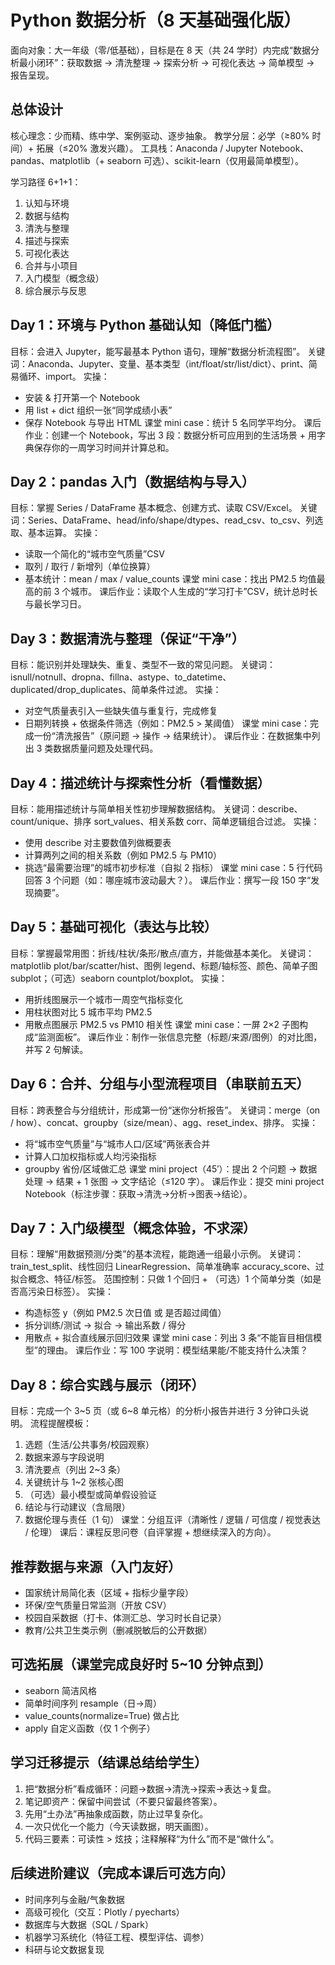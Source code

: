 # Python 数据分析（8 天基础强化版）
面向对象：大一年级（零/低基础），目标是在 8 天（共 24 学时）内完成“数据分析最小闭环”：获取数据 → 清洗整理 → 探索分析 → 可视化表达 → 简单模型 → 报告呈现。

## 总体设计
核心理念：少而精、练中学、案例驱动、逐步抽象。
教学分层：必学（≥80% 时间）+ 拓展（≤20% 激发兴趣）。
工具栈：Anaconda / Jupyter Notebook、pandas、matplotlib（+ seaborn 可选）、scikit-learn（仅用最简单模型）。

学习路径 6+1+1：
1. 认知与环境
2. 数据与结构
3. 清洗与整理
4. 描述与探索
5. 可视化表达
6. 合并与小项目
7. 入门模型（概念级）
8. 综合展示与反思

## Day 1：环境与 Python 基础认知（降低门槛）
目标：会进入 Jupyter，能写最基本 Python 语句，理解“数据分析流程图”。
关键词：Anaconda、Jupyter、变量、基本类型（int/float/str/list/dict）、print、简易循环、import。
实操：
- 安装 & 打开第一个 Notebook
- 用 list + dict 组织一张“同学成绩小表”
- 保存 Notebook 与导出 HTML
课堂 mini case：统计 5 名同学平均分。
课后作业：创建一个 Notebook，写出 3 段：数据分析可应用到的生活场景 + 用字典保存你的一周学习时间并计算总和。

## Day 2：pandas 入门（数据结构与导入）
目标：掌握 Series / DataFrame 基本概念、创建方式、读取 CSV/Excel。
关键词：Series、DataFrame、head/info/shape/dtypes、read_csv、to_csv、列选取、基本运算。
实操：
- 读取一个简化的“城市空气质量”CSV
- 取列 / 取行 / 新增列（单位换算）
- 基本统计：mean / max / value_counts
课堂 mini case：找出 PM2.5 均值最高的前 3 个城市。
课后作业：读取个人生成的“学习打卡”CSV，统计总时长与最长学习日。

## Day 3：数据清洗与整理（保证“干净”）
目标：能识别并处理缺失、重复、类型不一致的常见问题。
关键词：isnull/notnull、dropna、fillna、astype、to_datetime、duplicated/drop_duplicates、简单条件过滤。
实操：
- 对空气质量表引入一些缺失值与重复行，完成修复
- 日期列转换 + 依据条件筛选（例如：PM2.5 > 某阈值）
课堂 mini case：完成一份“清洗报告”（原问题 → 操作 → 结果统计）。
课后作业：在数据集中列出 3 类数据质量问题及处理代码。

## Day 4：描述统计与探索性分析（看懂数据）
目标：能用描述统计与简单相关性初步理解数据结构。
关键词：describe、count/unique、排序 sort_values、相关系数 corr、简单逻辑组合过滤。
实操：
- 使用 describe 对主要数值列做概要表
- 计算两列之间的相关系数（例如 PM2.5 与 PM10）
- 挑选“最需要治理”的城市初步标准（自拟 2 指标）
课堂 mini case：5 行代码回答 3 个问题（如：哪座城市波动最大？）。
课后作业：撰写一段 150 字“发现摘要”。

## Day 5：基础可视化（表达与比较）
目标：掌握最常用图：折线/柱状/条形/散点/直方，并能做基本美化。
关键词：matplotlib plot/bar/scatter/hist、图例 legend、标题/轴标签、颜色、简单子图 subplot；（可选）seaborn countplot/boxplot。
实操：
- 用折线图展示一个城市一周空气指标变化
- 用柱状图对比 5 城市平均 PM2.5
- 用散点图展示 PM2.5 vs PM10 相关性
课堂 mini case：一屏 2×2 子图构成“监测面板”。
课后作业：制作一张信息完整（标题/来源/图例）的对比图，并写 2 句解读。

## Day 6：合并、分组与小型流程项目（串联前五天）
目标：跨表整合与分组统计，形成第一份“迷你分析报告”。
关键词：merge（on / how）、concat、groupby（size/mean）、agg、reset_index、排序。
实操：
- 将“城市空气质量”与“城市人口/区域”两张表合并
- 计算人口加权指标或人均污染指标
- groupby 省份/区域做汇总
课堂 mini project（45′）：提出 2 个问题 → 数据处理 → 结果 + 1 张图 → 文字结论（≤120 字）。
课后作业：提交 mini project Notebook（标注步骤：获取→清洗→分析→图表→结论）。

## Day 7：入门级模型（概念体验，不求深）
目标：理解“用数据预测/分类”的基本流程，能跑通一组最小示例。
关键词：train_test_split、线性回归 LinearRegression、简单准确率 accuracy_score、过拟合概念、特征/标签。
范围控制：只做 1 个回归 + （可选）1 个简单分类（如是否高污染日标签）。
实操：
- 构造标签 y（例如 PM2.5 次日值 或 是否超过阈值）
- 拆分训练/测试 → 拟合 → 输出系数 / 得分
- 用散点 + 拟合直线展示回归效果
课堂 mini case：列出 3 条“不能盲目相信模型”的理由。
课后作业：写 100 字说明：模型结果能/不能支持什么决策？

## Day 8：综合实践与展示（闭环）
目标：完成一个 3~5 页（或 6~8 单元格）的分析小报告并进行 3 分钟口头说明。
流程提醒模板：
1. 选题（生活/公共事务/校园观察）
2. 数据来源与字段说明
3. 清洗要点（列出 2~3 条）
4. 关键统计与 1~2 张核心图
5. （可选）最小模型或简单假设验证
6. 结论与行动建议（含局限）
7. 数据伦理与责任（1 句）
课堂：分组互评（清晰性 / 逻辑 / 可信度 / 视觉表达 / 伦理）
课后：课程反思问卷（自评掌握 + 想继续深入的方向）。

## 推荐数据与来源（入门友好）
- 国家统计局简化表（区域 + 指标少量字段）
- 环保/空气质量日常监测（开放 CSV）
- 校园自采数据（打卡、体测汇总、学习时长自记录）
- 教育/公共卫生类示例（删减脱敏后的公开数据）

## 可选拓展（课堂完成良好时 5~10 分钟点到）
- seaborn 简洁风格
- 简单时间序列 resample（日→周）
- value_counts(normalize=True) 做占比
- apply 自定义函数（仅 1 个例子）

## 学习迁移提示（结课总结给学生）
1. 把“数据分析”看成循环：问题→数据→清洗→探索→表达→复盘。
2. 笔记即资产：保留中间尝试（不要只留最终答案）。
3. 先用“土办法”再抽象成函数，防止过早复杂化。
4. 一次只优化一个能力（今天读数据，明天画图）。
5. 代码三要素：可读性 > 炫技；注释解释“为什么”而不是“做什么”。

## 后续进阶建议（完成本课后可选方向）
- 时间序列与金融/气象数据
- 高级可视化（交互：Plotly / pyecharts）
- 数据库与大数据（SQL / Spark）
- 机器学习系统化（特征工程、模型评估、调参）
- 科研与论文数据复现


